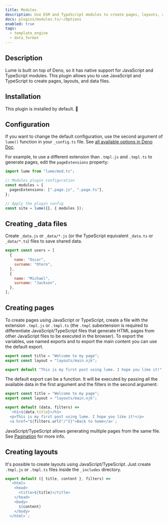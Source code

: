 ```yaml
---
title: Modules
description: Use ESM and TypeScript modules to create pages, layouts, and store data.
docs: plugins/modules.ts/~/Options
enabled: true
tags:
  - template_engine
  - data_format
---
```


## Description

Lume is built on top of Deno, so it has native support for JavaScript and
TypeScript modules. This plugin allows you to use JavaScript and TypeScript to
create pages, layouts, and data files.

## Installation

This plugin is installed by default. 🎉

## Configuration

If you want to change the default configuration, use the second argument of
`lume()` function in your `_config.ts` file. See
[all available options in Deno Doc](https://doc.deno.land/https/deno.land/x/lume/plugins/modules.ts/~/Options).

For example, to use a different extension than `.tmpl.js` and `.tmpl.ts` to
generate pages, edit the `pageExtensions` property:

```ts
import lume from "lume/mod.ts";

// Modules plugin configuration
const modules = {
  pagesExtensions: [".page.js", ".page.ts"],
};

// Apply the plugin config
const site = lume({}, { modules });
```

## Creating _data files

Create `_data.js` or `_data/*.js` (or the TypeScript equivalent `_data.ts` or
`_data/*.ts`) files to save shared data.

```js
export const users = [
  {
    name: "Oscar",
    surname: "Otero",
  },
  {
    name: "Michael",
    surname: "Jackson",
  },
];
```

## Creating pages

To create pages using JavaScript or TypeScript, create a file with the extension
`.tmpl.js` or `.tmpl.ts` (the `.tmpl` subextension is required to differentiate
JavaScript/TypeScript files that generate HTML pages from other JavaScript files
to be executed in the browser). To export the variables, use named exports and
to export the main content you can use the default export.

```js
export const title = "Welcome to my page";
export const layout = "layouts/main.njk";

export default "This is my first post using lume. I hope you like it!";
```

The default export can be a function. It will be executed by passing all the
available data in the first argument and the filters in the second argument:

```js
export const title = "Welcome to my page";
export const layout = "layouts/main.njk";

export default (data, filters) =>
  `<h1>${data.title}</h1>
  <p>This is my first post using lume. I hope you like it!</p>
  <a href="${filters.url("/")}">Back to home</a>`;
```

JavaScript/TypeScript allows generating multiple pages from the same file. See
[Pagination](./paginate.md) for more info.

## Creating layouts

It's possible to create layouts using JavaScript/TypeScript. Just create
`.tmpl.js` or `.tmpl.ts` files inside the `_includes` directory.

```js
export default ({ title, content }, filters) =>
  `<html>
    <head>
      <title>${title}</title>
    </head>
    <body>
      ${content}
    </body>
  </html>`;
```
